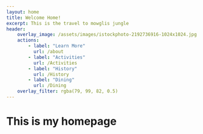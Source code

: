 ```yaml
---
layout: home 
title: Welcome Home!
excerpt: This is the travel to mowglis jungle
header:
    overlay_image: /assets/images/istockphoto-2192736916-1024x1024.jpg
    actions:
        - label: "Learn More"
          url: /about
        - label: "Activities"
          url: /Activities
        - label: "History"
          url: /History
        - label: "Dining"
          url: /Dining
    overlay_filter: rgba(79, 99, 82, 0.5)
---
```


# This is my homepage
